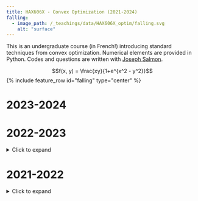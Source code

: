 ```yaml
---
title: HAX606X - Convex Optimization (2021-2024)
falling:
  - image_path: /_teachings/data/HAX606X_optim/falling.svg
    alt: "surface"
---
```


This is an undergraduate course (in French!) introducing standard techniques from convex optimization. Numerical elements are provided in Python. Codes and questions are written with [Joseph Salmon](http://josephsalmon.eu).

$$f(x, y) = \frac{xy}{1+e^{x^2 - y^2}}$$
{% include feature_row id="falling" type="center" %}

# 2023-2024


# 2022-2023

<details>
<summary> Click to expand </summary>
<h2> TP0: Installations </h2>
<ul>
<li> sujet: <a href="{{ site.url }}/_teachings/data/2023/tp0_quarto.html">[installation]</a> </li>
</ul>

<h2> TP1: Introduction to Python </h2>
<ul>
<li> sujet: <a href="{{ site.url }}/_teachings/data/2023/tp1_quarto.html">[prise en main]</a> </li>
</ul>

<h2> TP2: Algorithmes d’optimisation 1D </h2>
<ul>
<li> sujet: <a href="{{ site.url }}/_teachings/data/2023/tp2_quarto.html">[optimisation 1D]</a> </li>
</ul>

<h2> TP3: Méthode de descente de gradient </h2>
<ul>
<li> sujet: <a href="{{ site.url }}/_teachings/data/2023/tp3_quarto.html">[sujet descente]</a> </li>
  <li> Fichiers widgets: <a href="{{ site.url }}/_teachings/data/2023/dico_math_functions.py">[fonctions]</a> <a href="{{ site.url }}/_teachings/data/2023/widget_level_set.py">[widget_level_set]</a>   <a href="{{ site.url }}/_teachings/data/2023/widget_convergence.py">[widget_convergence]</a></li>
</ul>

<h2> TP4: Descente de gradient projeté</h2>
<ul>
<li> sujet: <a href="{{ site.url }}/_teachings/data/2023/tp4_quarto.html">[sujet descente de gradient projeté]</a> </li>
</ul>
</details>

# 2021-2022

<details>
  <summary>Click to expand</summary>

  <h2> TP1: Introduction to Python </h2>

  <li> sujet: <a href="{{ site.url }}/_teachings/data/2023/tp1_sujet.pdf"> [pdf]</a></li>
  <li> code: <a href="{{ site.url }}/_teachings/data/2023/tp1_sujet.py">[py]</a> </li>

  <h2> TP2: First 1D algorithms: bissection and golden search methods </h2>

  <li> sujet: <a href="{{ site.url }}/_teachings/data/2023/tp2_sujet.pdf">[pdf]</a></li>

  <h2> TP3: Gradient descent and coordinate descent </h2>

  <li> sujet: <a href="{{ site.url }}/_teachings/data/2023/tp3_sujet.pdf">[pdf]</a></li>
  <li> widgets: <a href="{{ site.url }}/_teachings/data/2023/dico_math_functions.py">[fonctions]</a> <a href="{{ site.url }}/_teachings/data/2023/widget_level_set.py">[widget_level_set]</a>   <a href="{{ site.url }}/_teachings/data/2023/widget_convergence.py">[widget_convergence]</a></li>

  It is necessary to have an up-to-date version of matplotlib to run the widgets. Numba and Ipython are also used.
  This is the corner stone of the course !!

  <h2> TP4: Projected gradient descent and application </h2>

  <li> sujet: <a href="{{ site.url }}/_teachings/data/2023/tp4_sujet.pdf">[pdf]</a></li>
  <li> widgets: <a href="{{ site.url }}/_teachings/data/2023/dico_math_functions.py">[fonctions]</a> <a href="{{ site.url }}/_teachings/data/2023/widget_level_set.py">[widget_level_set]</a>   <a href="{{ site.url }}/_teachings/data/2023/widget_convergence.py"> [widget_convergence]</a> (same as TP3, but still relevant!) </li>
  <li> dataset: <a href="{{ site.url }}/_teachings/data/2023/datasets/Iowa_Liquor_tp.csv">[iowa_alcohol]</a></li>
  <li> script with dataset: <a href="{{ site.url }}/_teachings/data/2023/script_season.py">[alcohol_script]</a></li>

  The dataset available here is an already preprocessed and subdataset of the original IowaLiquor dataset (link in the alcohol script file).


</details>
